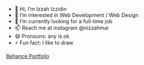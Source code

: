 - 👋 Hi, I’m Izzah Izzidin
- 👀 I’m interested in Web Development / Web Design
- 🌱 I’m currently looking for a full-time job
- 📫 Reach me at instagram @nizzahmai
- 😄 Pronouns: any is ok
- ⚡ Fun fact: I like to draw

[Behance Portfolio](https://www.behance.net/izzahizzidin)

<!---
izzahizzidin/izzahizzidin is a ✨ special ✨ repository because its `README.md` (this file) appears on your GitHub profile.
You can click the Preview link to take a look at your changes.
--->
